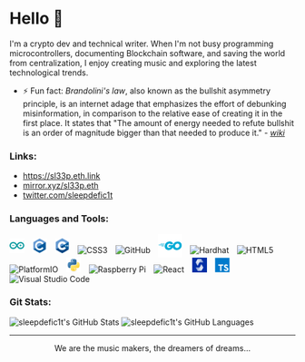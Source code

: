
# Hello 👋

I'm a crypto dev and technical writer. When I'm not busy programming microcontrollers, documenting Blockchain software, and saving the world from centralization, I enjoy creating music and exploring the latest technological trends.

<!--- 🌱 I’m currently learning about BLS12-381
- 🌎 I’m looking to network
- 💬 Ask me about Crypto or Music
- 📫 How to reach me: <a href="mailto:sl33p.eth@pm.me">sl33p.eth@pm.me</a> -->
- ⚡ Fun fact: *Brandolini's law*, also known as the bullshit asymmetry principle, is an internet adage that emphasizes the effort of debunking misinformation, in comparison to the relative ease of creating it in the first place. It states that "The amount of energy needed to refute bullshit is an order of magnitude bigger than that needed to produce it." - *<a href="https://wikipedia.org/wiki/Brandolini's_law" target="_blank" rel="noopener noreferrer">wiki</a>*

### Links:

- <a href="https://sl33p.eth.link" target="_blank" rel="noopener noreferrer">https://sl33p.eth.link</a>
- <a href="https://mirror.xyz/sl33p.eth" target="_blank" rel="noopener noreferrer">mirror.xyz/sl33p.eth</a>
- <a href="https://twitter.com/sleepdefic1t" target="_blank" rel="noopener noreferrer">twitter.com/sleepdefic1t</a>

### Languages and Tools:

<div style="align-content: left;">
    <img alt="Arduino" height="26px" src="https://raw.githubusercontent.com/devicons/devicon/master/icons/arduino/arduino-original.svg" style="padding-right: 10px;" />
    <img alt="C" height="26px" src="https://raw.githubusercontent.com/devicons/devicon/master/icons/c/c-original.svg" style="padding-right: 10px;" />
    <img alt="C++" height="26px" src="https://raw.githubusercontent.com/devicons/devicon/master/icons/cplusplus/cplusplus-original.svg" style="padding-right: 10px;" />
    <img alt="CSS3" height="26px" src="https://cdn.jsdelivr.net/gh/devicons/devicon/icons/css3/css3-original.svg" style="padding-right: 10px;" />
    <img alt="GitHub" height="26px" src="https://user-images.githubusercontent.com/3369400/139447912-e0f43f33-6d9f-45f8-be46-2df5bbc91289.png" style="padding-right: 10px;" />
    <img alt="Go" width="42px" valign="-8px" src="https://raw.githubusercontent.com/devicons/devicon/master/icons/go/go-original-wordmark.svg" style="padding-right: 10px;" />
    <img alt="Hardhat" height="26px" src="https://raw.githubusercontent.com/NomicFoundation/hardhat/main/docs/public/favicon.ico" style="padding-right: 10px;" />
    <img alt="HTML5" height="26px" src="https://cdn.jsdelivr.net/gh/devicons/devicon/icons/html5/html5-original.svg" style="padding-right: 10px;" />
    <img alt="PlatformIO" height="26px" src="https://raw.githubusercontent.com/platformio/platformio-vscode-ide/69bfc19bae633213c6d5455b47cb22efb2dcfed4/resources/platformio-logo.png" style="padding-right: 10px;" />
    <img alt="Python" height="26px" src="https://raw.githubusercontent.com/devicons/devicon/master/icons/python/python-original.svg" style="padding-right: 10px;" />
    <img alt="Raspberry Pi" height="26px" src="https://static.cdnlogo.com/logos/r/98/raspberry-pi.svg" style="padding-right: 10px;" />
    <img alt="React" height="26px" src="https://cdn.jsdelivr.net/gh/devicons/devicon/icons/react/react-original.svg" style="padding-right: 10px;" />
    <img alt="Solidity" height="26px" src="./icons/solidity-original.svg" style="padding-right: 10px;" />
    <img alt="TypeScript" height="26px" src="https://raw.githubusercontent.com/devicons/devicon/master/icons/typescript/typescript-original.svg" style="padding-right: 10px" />
    <img alt="Visual Studio Code" height="26px" src="https://cdn.jsdelivr.net/gh/devicons/devicon/icons/vscode/vscode-original.svg" style="padding-right: 10px;" />
</div>

### Git Stats:

<img width="400px" alt="sleepdefic1t's GitHub Stats" src="https://sl33p-readme-stats.vercel.app/api?username=sleepdefic1t&hide_title=true&show_icons=true&hide_border=false&border_radius=10%&icon_color=FFE400&bg_color=09131B&text_color=ffffff&border_color=0c1a25&count_private=true" />

<img width="400px" alt="sleepdefic1t's GitHub Languages" src="https://sl33p-readme-stats.vercel.app/api/top-langs/?username=sleepdefic1t&hide_title=true&langs_count=8&hide=perl,perl%206&exclude_repo=solar-docs&layout=compact&hide_border=true&border_radius=10%&bg_color=09131B&text_color=ffffff&border_color=0c1a25" />

---

<div align="center">
    We are the music makers, the dreamers of dreams...
</div>
